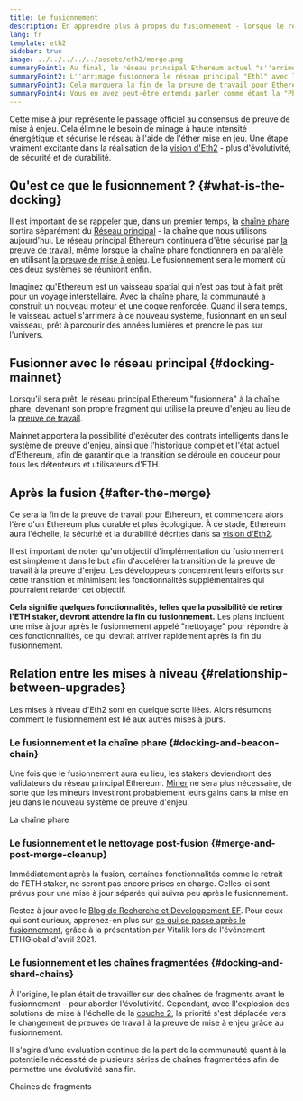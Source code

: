 ```yaml
---
title: Le fusionnement
description: En apprendre plus à propos du fusionnement - lorsque le réseau principal d'Ethereum rejoint la chaîne phare coordonnée par le système de mise à enjeu.
lang: fr
template: eth2
sidebar: true
image: ../../../../../assets/eth2/merge.png
summaryPoint1: Au final, le réseau principal Ethereum actuel "s''arrimera" au reste des mises à niveau d''Eth2.
summaryPoint2: L''arrimage fusionnera le réseau principal "Eth1" avec la chaîne phare Eth2 et le système de fragments.
summaryPoint3: Cela marquera la fin de la preuve de travail pour Ethereum, et la transition complète vers la preuve d'enjeu.
summaryPoint4: Vous en avez peut-être entendu parler comme étant la "Phase 1.5 " sur les feuilles de route techniques.
---
```


<UpgradeStatus dateKey="page-eth2-upgrades-merge-date">
  Cette mise à jour représente le passage officiel au consensus de preuve de mise à enjeu. Cela élimine le besoin de minage à haute intensité énergétique et sécurise le réseau à l'aide de l'éther mise en jeu. Une étape vraiment excitante dans la réalisation de la <a href="/eth2/vision/">vision d'Eth2</a> - plus d'évolutivité, de sécurité et de durabilité.
</UpgradeStatus>

## Qu'est ce que le fusionnement ? {#what-is-the-docking}

Il est important de se rappeler que, dans un premier temps, la [chaîne phare](/eth2/beacon-chain/) sortira séparément du [Réseau principal](/glossary/#mainnet) - la chaîne que nous utilisons aujourd'hui. Le réseau principal Ethereum continuera d'être sécurisé par [la preuve de travail](/developers/docs/consensus-mechanisms/pow/), même lorsque la chaîne phare fonctionnera en parallèle en utilisant [la preuve de mise à enjeu](/developers/docs/consensus-mechanisms/pos/). Le fusionnement sera le moment où ces deux systèmes se réuniront enfin.

Imaginez qu'Ethereum est un vaisseau spatial qui n’est pas tout à fait prêt pour un voyage interstellaire. Avec la chaîne phare, la communauté a construit un nouveau moteur et une coque renforcée. Quand il sera temps, le vaisseau actuel s'arrimera à ce nouveau système, fusionnant en un seul vaisseau, prêt à parcourir des années lumières et prendre le pas sur l'univers.

## Fusionner avec le réseau principal {#docking-mainnet}

Lorsqu'il sera prêt, le réseau principal Ethereum "fusionnera" à la chaîne phare, devenant son propre fragment qui utilise la preuve d'enjeu au lieu de la [preuve de travail](/developers/docs/consensus-mechanisms/pow/).

Mainnet apportera la possibilité d'exécuter des contrats intelligents dans le système de preuve d'enjeu, ainsi que l'historique complet et l'état actuel d'Ethereum, afin de garantir que la transition se déroule en douceur pour tous les détenteurs et utilisateurs d'ETH.

## Après la fusion {#after-the-merge}

Ce sera la fin de la preuve de travail pour Ethereum, et commencera alors l'ère d'un Ethereum plus durable et plus écologique. À ce stade, Ethereum aura l'échelle, la sécurité et la durabilité décrites dans sa [vision d'Eth2](/eth2/vision/).

Il est important de noter qu'un objectif d'implémentation du fusionnement est simplement dans le but afin d'accélérer la transition de la preuve de travail à la preuve d'enjeu. Les développeurs concentrent leurs efforts sur cette transition et minimisent les fonctionnalités supplémentaires qui pourraient retarder cet objectif.

**Cela signifie quelques fonctionnalités, telles que la possibilité de retirer l'ETH staker, devront attendre la fin du fusionnement.** Les plans incluent une mise à jour après le fusionnement appelé "nettoyage" pour répondre à ces fonctionnalités, ce qui devrait arriver rapidement après la fin du fusionnement.

## Relation entre les mises à niveau {#relationship-between-upgrades}

Les mises à niveau d'Eth2 sont en quelque sorte liées. Alors résumons comment le fusionnement est lié aux autres mises à jours.

### Le fusionnement et la chaîne phare {#docking-and-beacon-chain}

Une fois que le fusionnement aura eu lieu, les stakers deviendront des validateurs du réseau principal Ethereum. [Miner](/developers/docs/consensus-mechanisms/pow/mining/) ne sera plus nécessaire, de sorte que les mineurs investiront probablement leurs gains dans la mise en jeu dans le nouveau système de preuve d'enjeu.

<ButtonLink to="/eth2/beacon-chain/">
  La chaîne phare
</ButtonLink>

### Le fusionnement et le nettoyage post-fusion {#merge-and-post-merge-cleanup}

Immédiatement après la fusion, certaines fonctionnalités comme le retrait de l'ETH staker, ne seront pas encore prises en charge. Celles-ci sont prévus pour une mise à jour séparée qui suivra peu après le fusionnement.

Restez à jour avec le [Blog de Recherche et Développement EF](https://blog.ethereum.org/category/research-and-development/). Pour ceux qui sont curieux, apprenez-en plus sur [ce qui se passe après le fusionnement](https://youtu.be/7ggwLccuN5s?t=101), grâce à la présentation par Vitalik lors de l'événement ETHGlobal d'avril 2021.

### Le fusionnement et les chaînes fragmentées {#docking-and-shard-chains}

À l'origine, le plan était de travailler sur des chaînes de fragments avant le fusionnement – pour aborder l'évolutivité. Cependant, avec ll'explosion des solutions de mise à l'échelle de la [couche 2](/developers/docs/scaling/#layer-2-scaling), la priorité s'est déplacée vers le changement de preuves de travail à la preuve de mise à enjeu grâce au fusionnement.

Il s'agira d'une évaluation continue de la part de la communauté quant à la potentielle nécessité de plusieurs séries de chaînes fragmentées afin de permettre une évolutivité sans fin.

<ButtonLink to="/eth2/shard-chains/">
  Chaines de fragments
</ButtonLink>
